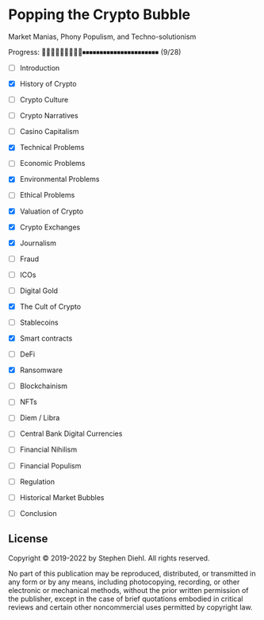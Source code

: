 # Popping the Crypto Bubble

Market Manias, Phony Populism, and Techno-solutionism

Progress: 🔲🔲🔲🔲🔲🔲🔲🔲🔲⏹⏹⏹⏹⏹⏹⏹⏹⏹⏹⏹⏹⏹⏹⏹⏹⏹⏹⏹⏹⏹⏹ (9/28)

- [ ] Introduction
- [x] History of Crypto
- [ ] Crypto Culture
- [ ] Crypto Narratives
- [ ] Casino Capitalism
- [x] Technical Problems
- [ ] Economic Problems
- [x] Environmental Problems
- [ ] Ethical Problems
- [x] Valuation of Crypto
- [x] Crypto Exchanges
- [x] Journalism
- [ ] Fraud
- [ ] ICOs
- [ ] Digital Gold
- [x] The Cult of Crypto
- [ ] Stablecoins
- [x] Smart contracts
- [ ] DeFi
- [x] Ransomware
- [ ] Blockchainism
- [ ] NFTs
- [ ] Diem / Libra
- [ ] Central Bank Digital Currencies
- [ ] Financial Nihilism
- [ ] Financial Populism
- [ ] Regulation
- [ ] Historical Market Bubbles
- [ ] Conclusion


License
-------

Copyright © 2019-2022 by Stephen Diehl. All rights reserved.

No part of this publication may be reproduced, distributed, or transmitted in
any form or by any means, including photocopying, recording, or other electronic
or mechanical methods, without the prior written permission of the publisher,
except in the case of brief quotations embodied in critical reviews and certain
other noncommercial uses permitted by copyright law.
